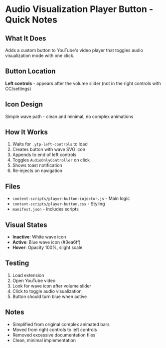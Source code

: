 # Audio Visualization Player Button - Quick Notes

## What It Does
Adds a custom button to YouTube's video player that toggles audio visualization mode with one click.

## Button Location
**Left controls** - appears after the volume slider (not in the right controls with CC/settings)

## Icon Design
Simple wave path - clean and minimal, no complex animations

## How It Works
1. Waits for `.ytp-left-controls` to load
2. Creates button with wave SVG icon
3. Appends to end of left controls
4. Toggles `AudioOnlyController` on click
5. Shows toast notification
6. Re-injects on navigation

## Files
- `content-scripts/player-button-injector.js` - Main logic
- `content-scripts/player-button.css` - Styling
- `manifest.json` - Includes scripts

## Visual States
- **Inactive**: White wave icon
- **Active**: Blue wave icon (#3ea6ff)
- **Hover**: Opacity 100%, slight scale

## Testing
1. Load extension
2. Open YouTube video
3. Look for wave icon after volume slider
4. Click to toggle audio visualization
5. Button should turn blue when active

## Notes
- Simplified from original complex animated bars
- Moved from right controls to left controls
- Removed excessive documentation files
- Clean, minimal implementation
